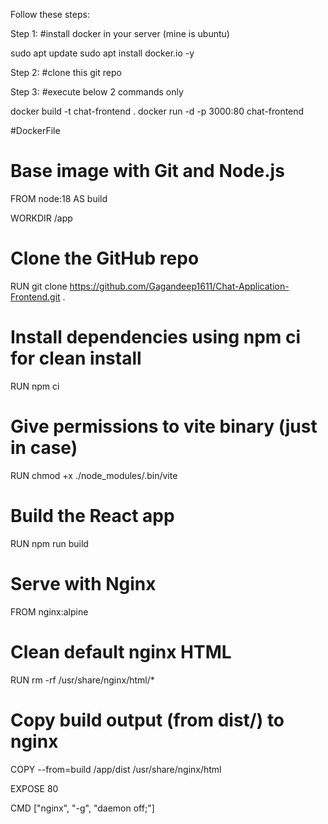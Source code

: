 Follow these steps:

Step 1:
#install docker in your server (mine is ubuntu)


sudo apt update
sudo apt install docker.io -y


Step 2:
#clone this git repo


Step 3:
#execute below 2 commands only


docker build -t chat-frontend .
docker run -d -p 3000:80 chat-frontend







#DockerFile
# Base image with Git and Node.js
FROM node:18 AS build

WORKDIR /app

# Clone the GitHub repo
RUN git clone https://github.com/Gagandeep1611/Chat-Application-Frontend.git .

# Install dependencies using npm ci for clean install
RUN npm ci

# Give permissions to vite binary (just in case)
RUN chmod +x ./node_modules/.bin/vite

# Build the React app
RUN npm run build

# Serve with Nginx
FROM nginx:alpine

# Clean default nginx HTML
RUN rm -rf /usr/share/nginx/html/*

# Copy build output (from dist/) to nginx
COPY --from=build /app/dist /usr/share/nginx/html

EXPOSE 80

CMD ["nginx", "-g", "daemon off;"]
